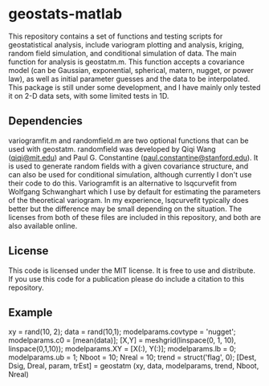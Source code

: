 # geostats-matlab
This repository contains a set of functions and testing scripts for geostatistical analysis, include variogram plotting and 
analysis, kriging, random field simulation, and conditional simulation of data. The main function for analysis is geostatm.m. 
This function accepts a covariance model (can be Gaussian, exponential, spherical, matern, nugget, or power law), as well as 
initial parameter guesses and the data to be interpolated. This package is still under some development, and I have mainly only
tested it on 2-D data sets, with some limited tests in 1D. 

## Dependencies
variogramfit.m and randomfield.m are two optional functions that can be used with geostatm. randomfield was developed by 
Qiqi Wang (qiqi@mit.edu) and Paul G. Constantine (paul.constantine@stanford.edu). It is used to generate random fields with 
a given covariance structure, and can also be used for conditional simulation, although currently I don't use their code to 
do this. Variogramfit is an alternative to lsqcurvefit from Wolfgang Schwanghart which I use by default for estimating the parameters of the theoretical variogram. In my experience, lsqcurvefit typically does better but the difference may be small depending on the situation. The licenses from both of these files are included in this repository, and both are also available
online. 

## License
This code is licensed under the MIT license. It is free to use and distribute. If you use this code for a publication please do 
include a citation to this repository. 

## Example
xy = rand(10, 2); 
data = rand(10,1); 
modelparams.covtype = 'nugget';
modelparams.c0 = [mean(data)];
[X,Y] = meshgrid(linspace(0, 1, 10), linspace(0,1,10)); 
modelparams.XY = [X(:), Y(:)];
modelparams.lb = 0; 
modelparams.ub = 1; 
Nboot = 10; 
Nreal = 10; 
trend = struct('flag', 0);
[Dest, Dsig, Dreal, param, trEst] = geostatm (xy, data, modelparams, trend, Nboot, Nreal)